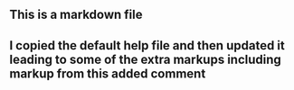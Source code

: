 ## This is a markdown file

## I copied the default help file and then updated it leading to some of the extra markups including markup from this added comment
